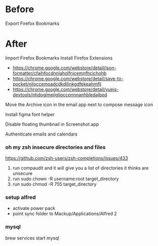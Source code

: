 # Before

Export Firefox Bookmarks

# After

Import Firefox Bookmarks
Install Firefox Extensions
 - https://chrome.google.com/webstore/detail/json-formatter/cfaihfocdnniaholfnjcemnfhcjchohb
 - https://chrome.google.com/webstore/detail/save-to-pocket/niloccemoadcdkdjlinkgdfekeahmflj
 - https://chrome.google.com/webstore/detail/vuejs-devtools/nhdogjmejiglipccpnnnanhbledajbpd

Move the Archive icon in the email app next to compose message icon

Install figma font helper

Disable floating thumbnail in Screenshot.app

Authenticate emails and calendars

### oh my zsh insecure directories and files
https://github.com/zsh-users/zsh-completions/issues/433

1. run compaudit and it will give you a list of directories it thinks are unsecure
2. run sudo chown -R username:root target_directory
3. run sudo chmod -R 755 target_directory

### setup alfred
- activate power pack
- point sync folder to Mackup/Applications/Alfred 2

### mysql
brew services start mysql